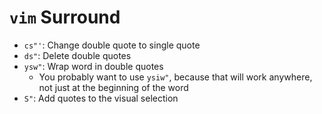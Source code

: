 # `vim` Surround

* `cs"'`: Change double quote to single quote
* `ds"`: Delete double quotes
* `ysw"`: Wrap word in double quotes
	* You probably want to use `ysiw"`, because that will work anywhere, not just at the beginning of the word
* `S"`: Add quotes to the visual selection
